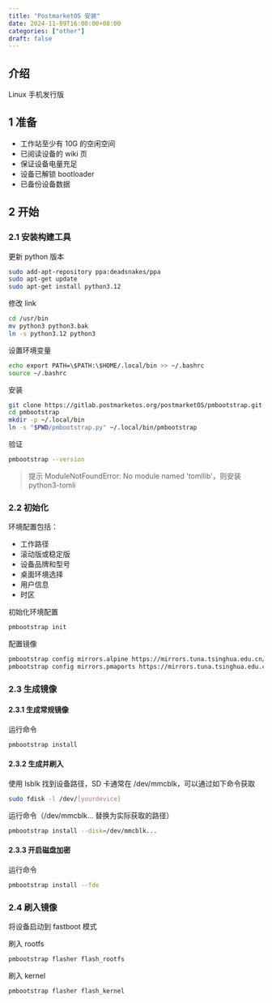 ```yaml
---
title: "PostmarketOS 安装"
date: 2024-11-09T16:00:00+08:00
categories: ["other"]
draft: false
---
```


## 介绍

Linux 手机发行版

## 1 准备

- 工作站至少有 10G 的空闲空间
- 已阅读设备的 wiki 页
- 保证设备电量充足
- 设备已解锁 bootloader
- 已备份设备数据

## 2 开始

### 2.1 安装构建工具

更新 python 版本
```bash
sudo add-apt-repository ppa:deadsnakes/ppa
sudo apt-get update
sudo apt-get install python3.12
```
修改 link
```bash
cd /usr/bin
mv python3 python3.bak
ln -s python3.12 python3
```
设置环境变量
```bash
echo export PATH=\$PATH:\$HOME/.local/bin >> ~/.bashrc
source ~/.bashrc
```
安装
```bash
git clone https://gitlab.postmarketos.org/postmarketOS/pmbootstrap.git
cd pmbootstrap
mkdir -p ~/.local/bin
ln -s "$PWD/pmbootstrap.py" ~/.local/bin/pmbootstrap
```
验证
```bash
pmbootstrap --version
```

> 提示 ModuleNotFoundError: No module named 'tomllib'，则安装 python3-tomli

### 2.2 初始化

环境配置包括：

- 工作路径
- 滚动版或稳定版
- 设备品牌和型号
- 桌面环境选择
- 用户信息
- 时区

初始化环境配置
```bash
pmbootstrap init
```
配置镜像
```bash
pmbootstrap config mirrors.alpine https://mirrors.tuna.tsinghua.edu.cn/alpine/
pmbootstrap config mirrors.pmaports https://mirrors.tuna.tsinghua.edu.cn/postmarketOS/
```

### 2.3 生成镜像

#### 2.3.1 生成常规镜像

运行命令
```bash
pmbootstrap install
```

#### 2.3.2 生成并刷入

使用 lsblk 找到设备路径，SD 卡通常在 /dev/mmcblk，可以通过如下命令获取
```bash
sudo fdisk -l /dev/[yourdevice]
```
运行命令（/dev/mmcblk... 替换为实际获取的路径）
```bash
pmbootstrap install --disk=/dev/mmcblk...
```

#### 2.3.3 开启磁盘加密

运行命令
```bash
pmbootstrap install --fde
```

### 2.4 刷入镜像

将设备启动到 fastboot 模式

刷入 rootfs
```bash
pmbootstrap flasher flash_rootfs
```
刷入 kernel
```bash
pmbootstrap flasher flash_kernel
```